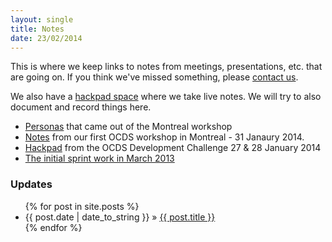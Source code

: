 ```yaml
---
layout: single
title: Notes
date: 23/02/2014
---
```

This is where we keep links to notes from meetings, presentations, etc. that are going on.
If you think we've missed something, please [contact us](/pages/community.html).

We also have a [hackpad space](https://opencontractingdata.hackpad.com/) where we take live notes. We will try to
also document and record things here.

* [Personas](workshops/2014-01-Montreal/personas.html) that came out of the Montreal workshop
* [Notes](workshops/2014-01-Montreal) from our first OCDS workshop in Montreal - 31 Janaury 2014.
* [Hackpad](https://devchallenge.hackpad.com/Challenge-F1-Open-Contracting-WZSKzabvK3c) from the OCDS Development Challenge 27 & 28 January 2014
* [The initial sprint work in March 2013](firstsprint.html)

### Updates

<ul class="posts">
{% for post in site.posts %}
    <li><span>{{ post.date | date_to_string }}</span> &raquo; <a href="{{ post.url }}">{{ post.title }}</a></li>
{% endfor %}
</ul>
